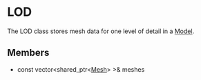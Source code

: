 # LOD #
The LOD class stores mesh data for one level of detail in a [Model](API_Model.md).

##  Members ##
- const vector<shared_ptr<[Mesh](CPP_Mesh)\> \>& meshes
